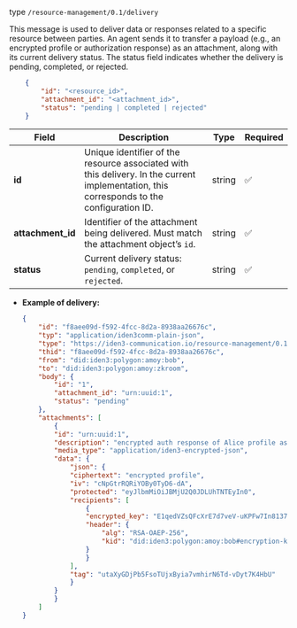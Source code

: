 
type `/resource-management/0.1/delivery`

This message is used to deliver data or responses related to a specific resource between parties.
An agent sends it to transfer a payload (e.g., an encrypted profile or authorization response) as an attachment, along with its current delivery status.
The status field indicates whether the delivery is pending, completed, or rejected.

```json
    {
        "id": "<resource_id>",
        "attachment_id": "<attachment_id>",
        "status": "pending | completed | rejected"
    }
```

| Field             | Description                                                                                                                               | Type   | Required |
| ----------------- | ----------------------------------------------------------------------------------------------------------------------------------------- | ------ | -------- |
| **id**            | Unique identifier of the resource associated with this delivery. In the current implementation, this corresponds to the configuration ID. | string | ✅        |
| **attachment_id** | Identifier of the attachment being delivered. Must match the attachment object’s `id`.                                                    | string | ✅        |
| **status**        | Current delivery status: `pending`, `completed`, or `rejected`.                                                                           | string | ✅        |

- **Example of delivery:**
    ```json
    {
        "id": "f8aee09d-f592-4fcc-8d2a-8938aa26676c",
        "typ": "application/iden3comm-plain-json",
        "type": "https://iden3-communication.io/resource-management/0.1/delivery",
        "thid": "f8aee09d-f592-4fcc-8d2a-8938aa26676c",
        "from": "did:iden3:polygon:amoy:bob",
        "to": "did:iden3:polygon:amoy:zkroom",
        "body": {
            "id": "1",
            "attachment_id": "urn:uuid:1",
            "status": "pending"
        },
        "attachments": [
            {
            "id": "urn:uuid:1",
            "description": "encrypted auth response of Alice profile as attachment",
            "media_type": "application/iden3-encrypted-json",
            "data": {
                "json": {
                "ciphertext": "encrypted profile",
                "iv": "cNpGtrRQRiYOBy0TyD6-dA",
                "protected": "eyJlbmMiOiJBMjU2Q0JDLUhTNTEyIn0",
                "recipients": [
                    {
                    "encrypted_key": "E1qedVZsQFcXrE7d7veV-uKPFw7In8137FfRO3vFvXjkDcdi3MxS7tF4vWYVRh6zZf3HjYs2BJJks_ZRlc7hahtUC1eByXGcp0QHUIIDZ9dkqcULnH93jCWA8vIBcpMHBvEp71uHAflduwnkXUrTQhqwucDEzMeIqsiOW65LrxSfes02CJUtYkMGU6RR9nhDexbp8cuJUcQ1KKe4kQgF3LKyxk9Usmvzr8ijsK0LKUQBLaIlQALEYEhEcYvA8QNsgaKc7_d4ehdwCLdhZjIOWtvS8ItRr1_2Zikkh20YznNGOPjGeV6gGeMq4-Ns5TnRcmFqXWe9N7FvuGJVBh3vVQ",
                    "header": {
                        "alg": "RSA-OAEP-256",
                        "kid": "did:iden3:polygon:amoy:bob#encryption-key-1"
                    }
                    }
                ],
                "tag": "utaXyGDjPb5FsoTUjxByia7vmhirN6Td-vDyt7K4HbU"
                }
            }
            }
        ]
    }
    ```